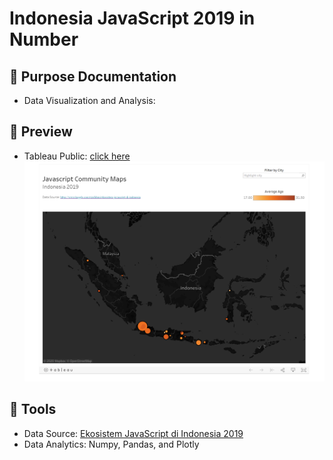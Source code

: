 # Indonesia JavaScript 2019 in Number

## 📔 Purpose Documentation
- Data Visualization and Analysis: 

## 🚀 Preview
- Tableau Public: [click here](https://public.tableau.com/profile/albert.bill.alroy#!/vizhome/JavascriptCommunityinIndonesia/Dashboard1)
![alt text](img/dashboard1.png)

## 🔧 Tools
- Data Source: [Ekosistem JavaScript di Indonesia 2019](https://www.kaggle.com/rizafahmi/ekosistem-javascript-di-indonesia)
- Data Analytics: Numpy, Pandas, and Plotly
